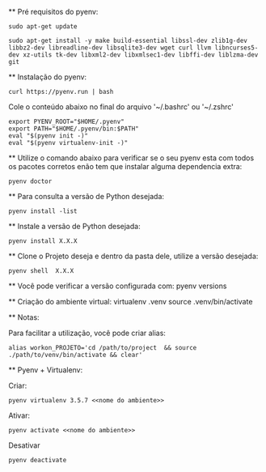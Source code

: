 ** Pré requisitos do pyenv:

    sudo apt-get update

    sudo apt-get install -y make build-essential libssl-dev zlib1g-dev libbz2-dev libreadline-dev libsqlite3-dev wget curl llvm libncurses5-dev xz-utils tk-dev libxml2-dev libxmlsec1-dev libffi-dev liblzma-dev git

** Instalação do pyenv:

    curl https://pyenv.run | bash

Cole o conteúdo abaixo no final do arquivo '~/.bashrc' ou '~/.zshrc'

    export PYENV_ROOT="$HOME/.pyenv"
    export PATH="$HOME/.pyenv/bin:$PATH"
    eval "$(pyenv init -)"
    eval "$(pyenv virtualenv-init -)"

** Utilize o comando abaixo para verificar se o seu pyenv esta com todos os pacotes corretos enão tem que instalar alguma dependencia extra:
    
    pyenv doctor

** Para consulta a versão de Python desejada:

    pyenv install -list

** Instale a versão de Python desejada:

    pyenv install X.X.X

** Clone o Projeto deseja e dentro da pasta dele, utilize a versão desejada:

    pyenv shell  X.X.X


** Você pode verificar a versão configurada com:
    pyenv versions

** Criação do ambiente virtual:
    virtualenv .venv
    source .venv/bin/activate


** Notas:

Para facilitar a utilização, você pode criar alias:

    alias workon_PROJETO='cd /path/to/project  && source ./path/to/venv/bin/activate && clear'


** Pyenv + Virtualenv:

Criar:

    pyenv virtualenv 3.5.7 <<nome do ambiente>>

Ativar:

    pyenv activate <<nome do ambiente>>

Desativar

    pyenv deactivate
